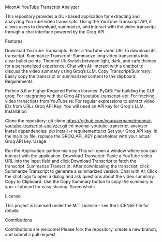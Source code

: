 MoonAI YouTube Transcript Analyzer

This repository provides a GUI-based application for extracting and analyzing YouTube video transcripts. Using the YouTube Transcript API, it allows users to download, summarize, and interact with the video transcript through a chat interface powered by the Groq API.

Features

Download YouTube Transcripts: Enter a YouTube video URL to download its transcript.
Summarize Transcript: Summarize long video transcripts into clear bullet points.
Themed UI: Switch between light, dark, and cafe themes for a personalized experience.
Chat with AI: Interact with a chatbot to discuss the video summary using Groq’s LLM.
Copy Transcript/Summary: Easily copy the transcript or summarized content to the clipboard.
Requirements

Python 3.6 or higher
Required Python libraries:
PyQt6: For building the GUI
groq: For integrating with the Groq API
youtube-transcript-api: For fetching video transcripts from YouTube
re: For regular expressions to extract video IDs from URLs
Groq API Key: You will need an API key for Groq's LLM.
Installation

Clone the repository:
git clone https://github.com/yourusername/moonai-youtube-transcript-analyzer.git
cd moonai-youtube-transcript-analyzer
Install dependencies:
pip install -r requirements.txt
Set your Groq API key: In the main.py file, replace the GROQ_API_KEY placeholder with your actual Groq API key.
Usage

Run the Application:
python main.py
This will open a window where you can interact with the application.
Download Transcript:
Paste a YouTube video URL into the input field and click Download Transcript to fetch the transcript.
Summarize Transcript:
After downloading the transcript, click Summarize Transcript to generate a summarized version.
Chat with AI:
Click the chat logo to open a dialog and ask questions about the video summary.
Copy to Clipboard:
Use the Copy Summary button to copy the summary to your clipboard for easy sharing.
Screenshots

License

This project is licensed under the MIT License - see the LICENSE file for details.

Contributions

Contributions are welcome! Please fork the repository, create a new branch, and submit a pull request.

